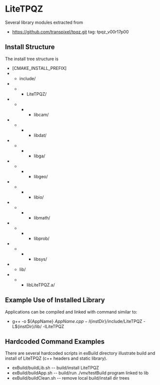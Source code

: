 
# LiteTPQZ

Several library modules extracted from
 * https://github.com/transpixel/tpqz.git tag: tpqz_v00r17p00


## Install Structure

The install tree structure is

 * [CMAKE_INSTALL_PREFIX]
 * * include/
 * * * LiteTPQZ/
 * * * * libcam/
 * * * * libdat/
 * * * * libga/
 * * * * libgeo/
 * * * * libio/
 * * * * libmath/
 * * * * libprob/
 * * * * libsys/
 * * lib/
 * * * libLiteTPQZ.a/

## Example Use of Installed Library

Applications can be compiled and linked with command similar to:

 * g++ -o ${AppName} ${AppName}.cpp
	-I${instDir}/include/LiteTPQZ
	-L${instDir}/lib/
	-lLiteTPQZ

## Hardcoded Command Examples

There are several hardcoded scripts in exBuild directory illustrate build
and install of LiteTPQZ (c++ headers and static library).

 * exBuild/buildLib.sh -- build/install LiteTPQZ
 * exBuild/buildApp.sh -- build/run ./vnv/testBuild program linked to lib
 * exBuild/buildClean.sh -- remove local build/install dir trees



